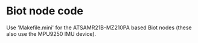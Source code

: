 # Biot node code

Use 'Makefile.mini' for the ATSAMR21B-MZ210PA based Biot nodes (these also use
the MPU9250 IMU device).


